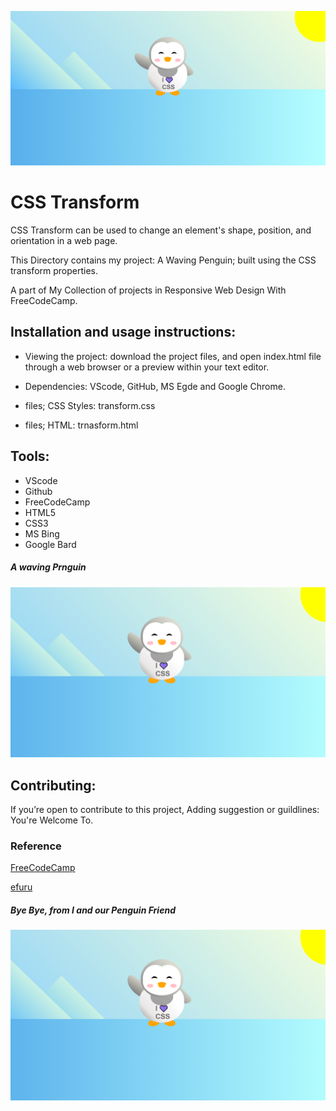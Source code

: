 ![Screenshot of A Penguin](/images/my-pen-guin.PNG)

# CSS Transform
CSS Transform can be used to change an element's shape, position, and orientation in a web page.

This Directory contains my project: A Waving Penguin; built using the CSS transform properties.

A part of My Collection of projects in Responsive Web Design With FreeCodeCamp.


## Installation and usage instructions:
* Viewing the project: download the project files, and open index.html file through a web browser or a preview within your text editor.

* Dependencies: VScode, GitHub,  MS Egde and Google Chrome.

* files; CSS Styles: transform.css 
* files; HTML: trnasform.html
  

## Tools:
* VScode
* Github
* FreeCodeCamp
* HTML5
* CSS3
* MS Bing
* Google Bard


##### A waving Prnguin
![Screenshot of A Penguin](/images/my-penguin.PNG)

## Contributing:
If you’re open to contribute to this project, Adding suggestion or guildlines:
 You're Welcome To.


### Reference
[FreeCodeCamp](https://www.freecodecamp.org/learn/2022/responsive-web-design/)

[efuru](https://github.com/efuru)

##### Bye Bye, from I and our Penguin Friend
![Screenshot of A Penguin](/images/my-penguin.PNG)
